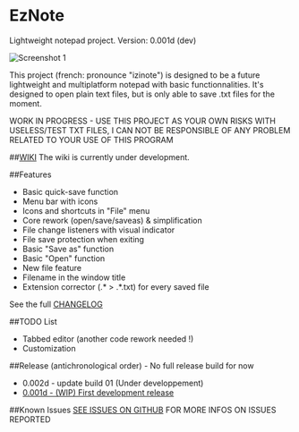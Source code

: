 # EzNote
Lightweight notepad project. Version: 0.001d (dev)

![Screenshot 1](http://puu.sh/nhDS4/dd3674c4f4.png)

This project (french: pronounce "izinote") is designed to be a future lightweight and multiplatform notepad with basic functionnalities. It's designed to open plain text files, but is only able to save .txt files for the moment.

WORK IN PROGRESS - USE THIS PROJECT AS YOUR OWN RISKS WITH USELESS/TEST TXT FILES, I CAN NOT BE RESPONSIBLE OF ANY PROBLEM RELATED TO YOUR USE OF THIS PROGRAM

##[WIKI](https://github.com/GDRMC/EzNote/wiki)
The wiki is currently under development.

##Features
* Basic quick-save function
* Menu bar with icons
* Icons and shortcuts in "File" menu
* Core rework (open/save/saveas) & simplification
* File change listeners with visual indicator
* File save protection when exiting
* Basic "Save as" function
* Basic "Open" function
* New file feature
* Filename in the window title
* Extension corrector (.* > .*.txt) for every saved file

See the full [CHANGELOG](https://raw.githubusercontent.com/GDRMC/EzNote/master/changelog.txt)

##TODO List
* Tabbed editor (another code rework needed !)
* Customization

##Release (antichronological order) - No full release build for now
* 0.002d - update build 01 (Under developpement)
* [0.001d - (WIP) First development release](https://github.com/GDRMC/EzNote/releases/tag/v0.001d)

##Known Issues
[SEE ISSUES ON GITHUB](https://github.com/GDRMC/EzNote/issues) FOR MORE INFOS ON ISSUES REPORTED
